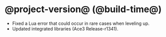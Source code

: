 # @project-version@ (@build-time@)

* Fixed a Lua error that could occur in rare cases when leveling up.
* Updated integrated libraries (Ace3 Release-r1341).
